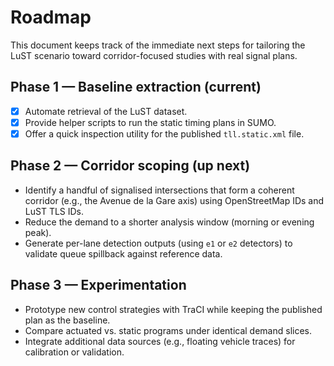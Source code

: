 # Roadmap

This document keeps track of the immediate next steps for tailoring the LuST
scenario toward corridor-focused studies with real signal plans.

## Phase 1 — Baseline extraction (current)

- [x] Automate retrieval of the LuST dataset.
- [x] Provide helper scripts to run the static timing plans in SUMO.
- [x] Offer a quick inspection utility for the published `tll.static.xml` file.

## Phase 2 — Corridor scoping (up next)

- Identify a handful of signalised intersections that form a coherent corridor
  (e.g., the Avenue de la Gare axis) using OpenStreetMap IDs and LuST TLS IDs.
- Reduce the demand to a shorter analysis window (morning or evening peak).
- Generate per-lane detection outputs (using `e1` or `e2` detectors) to validate
  queue spillback against reference data.

## Phase 3 — Experimentation

- Prototype new control strategies with TraCI while keeping the published plan
  as the baseline.
- Compare actuated vs. static programs under identical demand slices.
- Integrate additional data sources (e.g., floating vehicle traces) for
  calibration or validation.


